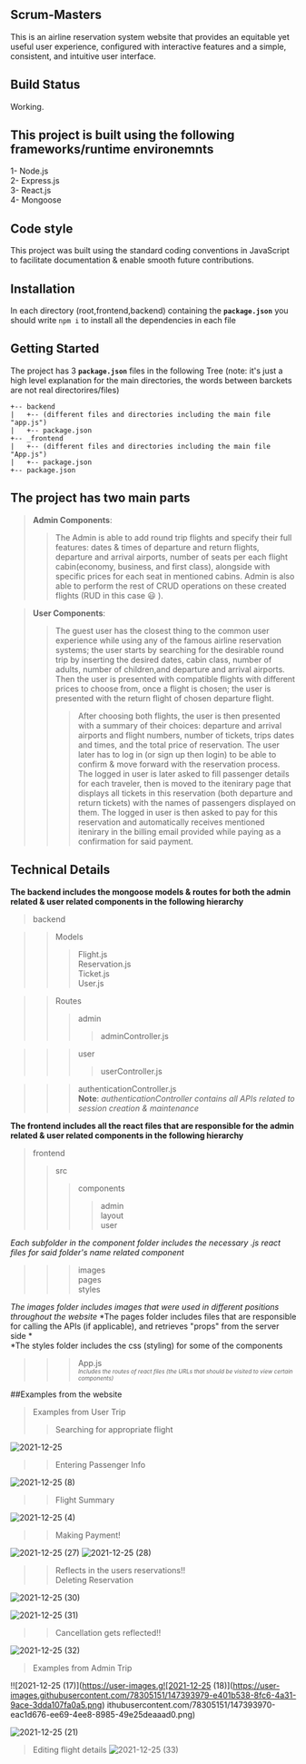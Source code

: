 ## Scrum-Masters

This is an airline reservation system website that provides an equitable yet useful user experience, configured with interactive features and a simple, consistent, and intuitive user interface.

## Build Status
Working.

## This project is built using the following frameworks/runtime environemnts
1- Node.js  
2- Express.js  
3- React.js  
4- Mongoose






## Code style 
This project was built using the standard coding conventions in JavaScript to facilitate documentation & enable smooth future contributions.

## Installation
In each directory (root,frontend,backend) containing the **`package.json`** you should write `npm i` to install all the dependencies in each file  

## Getting Started

The project has 3 **`package.json`** files in the following Tree (note: it's just a high level explanation for the main directories, the words between barckets are not real directorires/files)

```
+-- backend
|   +-- (different files and directories including the main file "app.js") 
|   +-- package.json
+-- _frontend
|   +-- (different files and directories including the main file "App.js")
|   +-- package.json
+-- package.json

```
## The project has two main parts 
>**Admin Components**:
>>The Admin is able to add round trip flights and specify their full features: dates & times of departure and return flights, departure and arrival airports, number of seats per each flight cabin(economy, business, and first class), alongside with specific prices for each seat in mentioned cabins. 
Admin is also able to perform the rest of CRUD operations on these created flights (RUD in this case :smiley: ). 

>**User Components**:
>>The guest user has the closest thing to the common user experience while using any of the famous airline reservation systems; the user starts by searching for the desirable round trip by inserting the desired dates, cabin class, number of adults, number of children,and departure and arrival airports. Then the user is presented with compatible flights with different prices to choose from, once a flight is chosen; the user is presented with the return flight of chosen departure flight. 
>>>After choosing both flights, the user is then presented with a summary of their choices: departure and arrival airports and flight numbers, number of tickets, trips dates and times, and the total price of reservation. The user later has to log in (or sign up then login) to be able to confirm & move forward with the reservation process. 
>The logged in user is later asked to fill passenger details for each traveler, then is moved to the itenirary page that displays all tickets in this reservation (both departure and return tickets) with the names of passengers displayed on them. The logged in user is then asked to pay for this reservation and automatically receives mentioned itenirary in the billing email provided while paying as a confirmation for said payment.
>

## Technical Details
**The backend includes the mongoose models & routes for both the admin related & user related components in the following hierarchy**
>backend

>> Models 
>>>Flight.js  
>>>Reservation.js  
>>>Ticket.js  
>>>User.js

>>Routes
>>>admin   
>>>>adminController.js

>>> user  
>>>> userController.js

>>>authenticationController.js  
>>>**Note**: *authenticationController contains all APIs related to session creation & maintenance*  
>
**The frontend includes all the react files that are responsible for the  admin related & user related components in the following hierarchy**
>frontend  
>>src  
>>>components  
>>>>admin  
>>>>layout  
>>>>user  

*Each subfolder in the component folder includes the necessary .js react files for said folder's name related component* 

>>>images  
>>>pages  
>>>styles

 

*The images folder includes images that were used in different positions throughout the website*
*The pages folder includes files that are responsible for calling the APIs (if applicable), and retrieves "props" from the server side *  
*The styles folder includes the css (styling) for some of the components
>>>App.js  
<font size='0.75'>*Includes the routes of react files (the URLs that should be visited to view certain components)*</font>

##Examples from the website
>Examples from User Trip  
>>Searching for appropriate flight

![2021-12-25](https://user-images.githubusercontent.com/78305151/147393724-b7c2131d-00ef-48ae-83db-0f9706441eb3.png)  

>>Entering Passenger Info  
>>


![2021-12-25 (8)](https://user-images.githubusercontent.com/78305151/147393775-4501e174-b2aa-422c-a332-61f4ecf17905.png)
  
>>Flight Summary 
>>

  ![2021-12-25 (4)](https://user-images.githubusercontent.com/78305151/147393788-ccd3431f-a71f-4c02-ad5a-4e2111142177.png)


>>Making Payment!



![2021-12-25 (27)](https://user-images.githubusercontent.com/78305151/147393832-05a45283-0331-443b-aecd-956dac272881.png)
![2021-12-25 (28)](https://user-images.githubusercontent.com/78305151/147393836-0b8d2320-0f25-4fd9-b0c1-1042ad354023.png)
>>Reflects in the users reservations!!  
>>Deleting Reservation  
>>
![2021-12-25 (30)](https://user-images.githubusercontent.com/78305151/147393918-b68043ac-74f7-460d-a02b-2340e05fea21.png)  

![2021-12-25 (31)](https://user-images.githubusercontent.com/78305151/147393929-7bb515b8-0265-4eff-b3ad-4d8dd555026a.png)  
>>Cancellation gets reflected!!


![2021-12-25 (32)](https://user-images.githubusercontent.com/78305151/147393934-2a0e6899-66dc-4cf8-93a6-4c71793e1b23.png)

>Examples from Admin Trip
>
!![2021-12-25 (17)](https://user-images.g![2021-12-25 (18)](https://user-images.githubusercontent.com/78305151/147393979-e401b538-8fc6-4a31-9ace-3dda107fa0a5.png)
ithubusercontent.com/78305151/147393970-eac1d676-ee69-4ee8-8985-49e25deaaad0.png)

![2021-12-25 (21)](https://user-images.githubusercontent.com/78305151/147393982-617c1dc1-5734-4e89-aec2-4a0f2b435de3.png)  
>Editing flight details 
>![2021-12-25 (33)](https://user-images.githubusercontent.com/78305151/147394026-270255d3-388b-406f-8e9a-256543e2822e.png)



